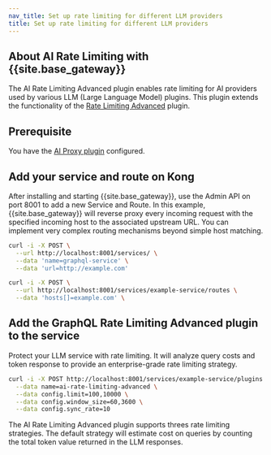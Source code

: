```yaml
---
nav_title: Set up rate limiting for different LLM providers
title: Set up rate limiting for different LLM providers
---
```


## About AI Rate Limiting with {{site.base_gateway}}

The AI Rate Limiting Advanced plugin enables rate limiting for AI providers used by various LLM (Large Language Model) plugins. This plugin extends the functionality of the [Rate Limiting Advanced](/hub/kong-inc/rate-limiting-advanced/) plugin.

## Prerequisite

You have the [AI Proxy plugin](/hub/kong-inc/ai-proxy) configured.

## Add your service and route on Kong

After installing and starting {{site.base_gateway}}, use the Admin API on port 8001 to add a new Service and Route. In this example, {{site.base_gateway}} will reverse proxy every incoming request with the specified incoming host to the associated upstream URL. You can implement very complex routing mechanisms beyond simple host matching.

```sh
curl -i -X POST \
  --url http://localhost:8001/services/ \
  --data 'name=graphql-service' \
  --data 'url=http://example.com'
```

```sh
curl -i -X POST \
  --url http://localhost:8001/services/example-service/routes \
  --data 'hosts[]=example.com' \
```  

## Add the GraphQL Rate Limiting Advanced plugin to the service

Protect your LLM service with rate limiting. It will analyze query costs and token response to provide an enterprise-grade rate limiting strategy.

```sh
curl -i -X POST http://localhost:8001/services/example-service/plugins \
  --data name=ai-rate-limiting-advanced \
  --data config.limit=100,10000 \
  --data config.window_size=60,3600 \
  --data config.sync_rate=10
```

The AI Rate Limiting Advanced plugin supports threes rate limiting strategies. The default strategy will estimate cost on queries by counting the total token value returned in the LLM responses.


